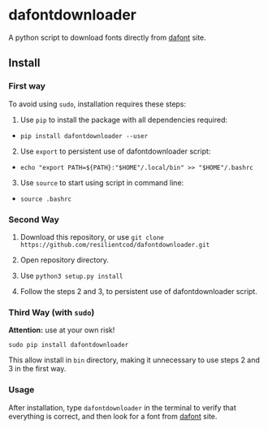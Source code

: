 # dafontdownloader

  

A python script to download fonts directly from [dafont](dafont.com) site.

## Install

  

### First way

To avoid using `sudo`, installation requires these steps:

  

1. Use `pip` to install the package with all dependencies required:

  

* `pip install dafontdownloader --user`

  

2. Use `export` to persistent use of dafontdownloader script:

  

* `echo "export PATH=${PATH}:"$HOME"/.local/bin" >> "$HOME"/.bashrc`

  

3. Use `source` to start using script in command line:

  

* `source .bashrc`

  

### Second Way

1. Download this repository, or use `git clone https://github.com/resilientcod/dafontdownloader.git`

2. Open repository directory.

3. Use `python3 setup.py install`

4. Follow the steps 2 and 3, to persistent use of dafontdownloader script.



### Third Way (with `sudo`)

**Attention:** use at your own risk!



`sudo pip install dafontdownloader`



This allow install in `bin` directory, making it unnecessary to use steps 2 and 3 in the first way.

### Usage
After installation, type `dafontdownloader` in the terminal to verify that everything is correct, 
and then look for a font from [dafont](dafont.com) site.
